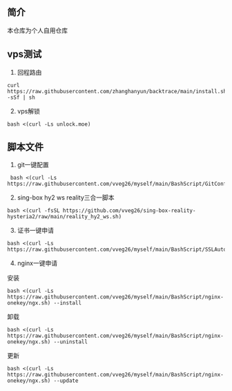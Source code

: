 ## 简介
本仓库为个人自用仓库
## vps测试
1. 回程路由
```
curl https://raw.githubusercontent.com/zhanghanyun/backtrace/main/install.sh -sSf | sh
```
2. vps解锁
```
bash <(curl -Ls unlock.moe)
```
## 脚本文件
1. git一键配置

```
 bash <(curl -Ls https://raw.githubusercontent.com/vveg26/myself/main/BashScript/GitConfig/GitConfig.sh)
```
2. sing-box hy2 ws reality三合一脚本

```
bash <(curl -fsSL https://github.com/vveg26/sing-box-reality-hysteria2/raw/main/reality_hy2_ws.sh)
```

3. 证书一键申请

```
bash <(curl -Ls https://raw.githubusercontent.com/vveg26/myself/main/BashScript/SSLAutoInstall/SSLAutoInstall.sh)
```
4. nginx一键申请

 安装
```
bash <(curl -Ls https://raw.githubusercontent.com/vveg26/myself/main/BashScript/nginx-onekey/ngx.sh) --install
```
 卸载
```
bash <(curl -Ls https://raw.githubusercontent.com/vveg26/myself/main/BashScript/nginx-onekey/ngx.sh) --uninstall
```
 更新
```
bash <(curl -Ls https://raw.githubusercontent.com/vveg26/myself/main/BashScript/nginx-onekey/ngx.sh) --update
```
